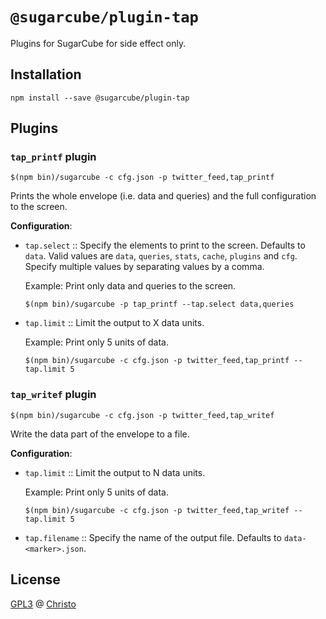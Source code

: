 # `@sugarcube/plugin-tap`

Plugins for SugarCube for side effect only.

## Installation

```shell
npm install --save @sugarcube/plugin-tap
```

## Plugins

### `tap_printf` plugin

```shell
$(npm bin)/sugarcube -c cfg.json -p twitter_feed,tap_printf
```

Prints the whole envelope (i.e. data and queries) and the full configuration
to the screen.

**Configuration**:

- `tap.select` :: Specify the elements to print to the screen. Defaults to
  `data`. Valid values are `data`, `queries`, `stats`, `cache`, `plugins` and
  `cfg`. Specify multiple values by separating values by a comma.

  Example: Print only data and queries to the screen.

  `$(npm bin)/sugarcube -p tap_printf --tap.select data,queries`

- `tap.limit` :: Limit the output to X data units.

   Example: Print only 5 units of data.

   `$(npm bin)/sugarcube -c cfg.json -p twitter_feed,tap_printf --tap.limit 5`

### `tap_writef` plugin

```shell
$(npm bin)/sugarcube -c cfg.json -p twitter_feed,tap_writef
```

Write the data part of the envelope to a file.

**Configuration**:

- `tap.limit` :: Limit the output to N data units.

   Example: Print only 5 units of data.

   `$(npm bin)/sugarcube -c cfg.json -p twitter_feed,tap_writef --tap.limit 5`

- `tap.filename` :: Specify the name of the output file. Defaults to
  `data-<marker>.json`.

## License

[GPL3](./LICENSE) @ [Christo](christo@cryptodrunks.net)
